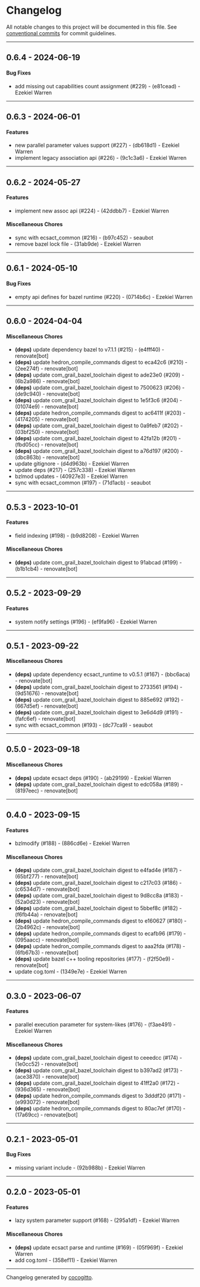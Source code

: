 # Changelog
All notable changes to this project will be documented in this file. See [conventional commits](https://www.conventionalcommits.org/) for commit guidelines.

- - -
## 0.6.4 - 2024-06-19
#### Bug Fixes
- add missing out capabilities count assignment (#229) - (e81cead) - Ezekiel Warren

- - -

## 0.6.3 - 2024-06-01
#### Features
- new parallel parameter values support (#227) - (db618d1) - Ezekiel Warren
- implement legacy association api (#226) - (9c1c3a6) - Ezekiel Warren

- - -

## 0.6.2 - 2024-05-27
#### Features
- implement new assoc api (#224) - (42ddbb7) - Ezekiel Warren
#### Miscellaneous Chores
- sync with ecsact_common (#216) - (b97c452) - seaubot
- remove bazel lock file - (31ab9de) - Ezekiel Warren

- - -

## 0.6.1 - 2024-05-10
#### Bug Fixes
- empty api defines for bazel runtime (#220) - (0714b6c) - Ezekiel Warren

- - -

## 0.6.0 - 2024-04-04
#### Miscellaneous Chores
- **(deps)** update dependency bazel to v7.1.1 (#215) - (e4fff40) - renovate[bot]
- **(deps)** update hedron_compile_commands digest to eca42c6 (#210) - (2ee274f) - renovate[bot]
- **(deps)** update com_grail_bazel_toolchain digest to ade23e0 (#209) - (6b2a986) - renovate[bot]
- **(deps)** update com_grail_bazel_toolchain digest to 7500623 (#206) - (de9c940) - renovate[bot]
- **(deps)** update com_grail_bazel_toolchain digest to 1e5f3c6 (#204) - (01074e9) - renovate[bot]
- **(deps)** update hedron_compile_commands digest to ac6411f (#203) - (4174205) - renovate[bot]
- **(deps)** update com_grail_bazel_toolchain digest to 0a9feb7 (#202) - (03bf250) - renovate[bot]
- **(deps)** update com_grail_bazel_toolchain digest to 42fa12b (#201) - (fbd05cc) - renovate[bot]
- **(deps)** update com_grail_bazel_toolchain digest to a76d197 (#200) - (dbc863b) - renovate[bot]
- update gitignore - (d4d963b) - Ezekiel Warren
- update deps (#217) - (257c338) - Ezekiel Warren
- bzlmod updates - (40927e3) - Ezekiel Warren
- sync with ecsact_common (#197) - (71d1acb) - seaubot

- - -

## 0.5.3 - 2023-10-01
#### Features
- field indexing (#198) - (b9d8208) - Ezekiel Warren
#### Miscellaneous Chores
- **(deps)** update com_grail_bazel_toolchain digest to 91abcad (#199) - (b1b1cb4) - renovate[bot]

- - -

## 0.5.2 - 2023-09-29
#### Features
- system notify settings (#196) - (ef9fa96) - Ezekiel Warren

- - -

## 0.5.1 - 2023-09-22
#### Miscellaneous Chores
- **(deps)** update dependency ecsact_runtime to v0.5.1 (#167) - (bbc6aca) - renovate[bot]
- **(deps)** update com_grail_bazel_toolchain digest to 2733561 (#194) - (9d51676) - renovate[bot]
- **(deps)** update com_grail_bazel_toolchain digest to 885e692 (#192) - (667d5ef) - renovate[bot]
- **(deps)** update com_grail_bazel_toolchain digest to 3e6d4d9 (#191) - (fafc6ef) - renovate[bot]
- sync with ecsact_common (#193) - (dc77ca9) - seaubot

- - -

## 0.5.0 - 2023-09-18
#### Miscellaneous Chores
- **(deps)** update ecsact deps (#190) - (ab29199) - Ezekiel Warren
- **(deps)** update com_grail_bazel_toolchain digest to edc058a (#189) - (8197eec) - renovate[bot]

- - -

## 0.4.0 - 2023-09-15
#### Features
- bzlmodify (#188) - (886cd6e) - Ezekiel Warren
#### Miscellaneous Chores
- **(deps)** update com_grail_bazel_toolchain digest to e4fad4e (#187) - (65bf277) - renovate[bot]
- **(deps)** update com_grail_bazel_toolchain digest to c217c03 (#186) - (c6534d7) - renovate[bot]
- **(deps)** update com_grail_bazel_toolchain digest to 9d8cc8a (#183) - (52a0d23) - renovate[bot]
- **(deps)** update com_grail_bazel_toolchain digest to 5bbef8c (#182) - (f6fb44a) - renovate[bot]
- **(deps)** update hedron_compile_commands digest to e160627 (#180) - (2b4962c) - renovate[bot]
- **(deps)** update hedron_compile_commands digest to ecafb96 (#179) - (095aacc) - renovate[bot]
- **(deps)** update hedron_compile_commands digest to aaa2fda (#178) - (6fb67b3) - renovate[bot]
- **(deps)** update bazel c++ tooling repositories (#177) - (f2f50e9) - renovate[bot]
- update cog.toml - (1349e7e) - Ezekiel Warren

- - -

## 0.3.0 - 2023-06-07
#### Features
- parallel execution parameter for system-likes (#176) - (f3ae491) - Ezekiel Warren
#### Miscellaneous Chores
- **(deps)** update com_grail_bazel_toolchain digest to ceeedcc (#174) - (1e0cc52) - renovate[bot]
- **(deps)** update com_grail_bazel_toolchain digest to b397ad2 (#173) - (ace3870) - renovate[bot]
- **(deps)** update com_grail_bazel_toolchain digest to 41ff2a0 (#172) - (936d365) - renovate[bot]
- **(deps)** update hedron_compile_commands digest to 3dddf20 (#171) - (e993072) - renovate[bot]
- **(deps)** update hedron_compile_commands digest to 80ac7ef (#170) - (17a69cc) - renovate[bot]

- - -

## 0.2.1 - 2023-05-01
#### Bug Fixes
- missing variant include - (92b988b) - Ezekiel Warren

- - -

## 0.2.0 - 2023-05-01
#### Features
- lazy system parameter support (#168) - (295a1df) - Ezekiel Warren
#### Miscellaneous Chores
- **(deps)** update ecsact parse and runtime (#169) - (05f969f) - Ezekiel Warren
- add cog.toml - (358ef11) - Ezekiel Warren

- - -

Changelog generated by [cocogitto](https://github.com/cocogitto/cocogitto).
